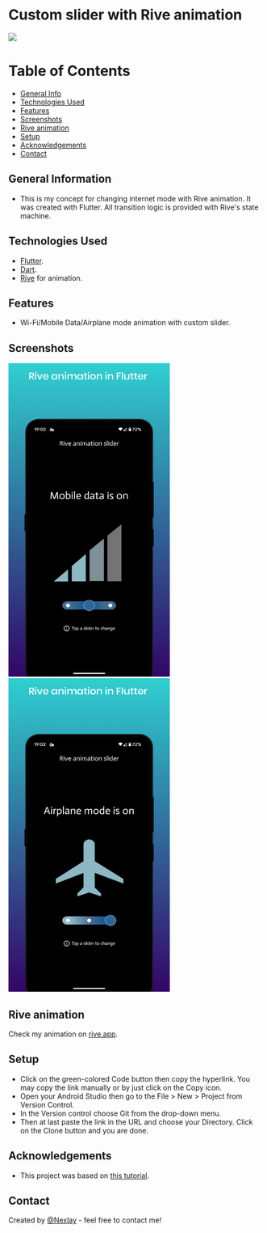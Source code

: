 # Custom slider with Rive animation
![](https://github.com/nexlay/custom_slider_with_rive/blob/master/assets/git/gif.gif)
# Table of Contents
* [General Info](#general-information)
* [Technologies Used](#technologies-used)
* [Features](#features)
* [Screenshots](#screenshots)
* [Rive animation](#rive-animation)
* [Setup](#setup)
* [Acknowledgements](#acknowledgements)
* [Contact](#contact)
<!-- * [License](#license) -->





## General Information
- This is my concept for changing internet mode with Rive animation. It was created with Flutter. All transition logic is provided with Rive's state machine.



## Technologies Used
- [Flutter](https://flutter.dev/?gclid=Cj0KCQjw1vSZBhDuARIsAKZlijRtxpWm4-4uONVZWImtjAFWLuNh3qXvWyRedL89vchIklx13I7zROwaAjR1EALw_wcB&gclsrc=aw.ds).
- [Dart](https://dart.dev/).
- [Rive](https://rive.app/) for animation.



## Features
- Wi-Fi/Mobile Data/Airplane mode animation with custom slider.


## Screenshots
<img src="assets/git/network.png" width="320" height="620"/> <img src="assets/git/airplane.png" width="320" height="620"/>



## Rive animation
Check my animation on [rive.app](https://rive.app/community/3358-7051-slider).


## Setup
- Click on the green-colored Code button then copy the hyperlink. You may copy the link manually or by just click on the Copy icon.
- Open your Android Studio then go to the File > New > Project from Version Control.
- In the Version control choose Git from the drop-down menu.
- Then at last paste the link in the URL and choose your Directory. Click on the Clone button and you are done.



## Acknowledgements
- This project was based on [this tutorial](https://help.rive.app/).


## Contact
Created by [@Nexlay](https://twitter.com/Nexlay/) - feel free to contact me!






